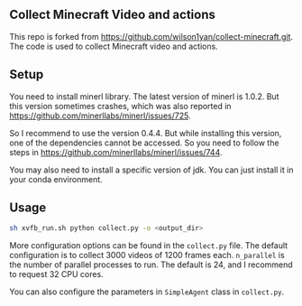 ## Collect Minecraft Video and actions

This repo is forked from https://github.com/wilson1yan/collect-minecraft.git. The code is used to collect Minecraft video and actions.

## Setup

You need to install minerl library. The latest version of minerl is 1.0.2. But this version sometimes crashes, which was also reported in https://github.com/minerllabs/minerl/issues/725.

So I recommend to use the version 0.4.4. But while installing this version, one of the dependencies cannot be accessed. So you need to follow the steps in https://github.com/minerllabs/minerl/issues/744.

You may also need to install a specific version of jdk. You can just install it in your conda environment.

## Usage

```bash
sh xvfb_run.sh python collect.py -o <output_dir>
```

More configuration options can be found in the `collect.py` file. The default configuration is to collect 3000 videos of 1200 frames each. `n_parallel` is the number of parallel processes to run. The default is 24, and I recommend to request 32 CPU cores.

You can also configure the parameters in `SimpleAgent` class in `collect.py`.